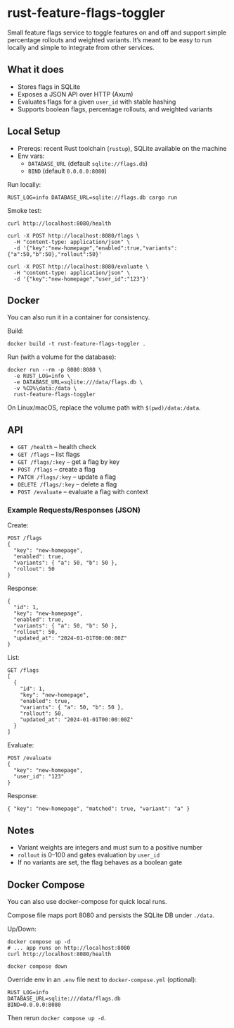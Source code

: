 ﻿# rust-feature-flags-toggler

Small feature flags service to toggle features on and off and support simple percentage rollouts and weighted variants. It’s meant to be easy to run locally and simple to integrate from other services.

## What it does
- Stores flags in SQLite
- Exposes a JSON API over HTTP (Axum)
- Evaluates flags for a given `user_id` with stable hashing
- Supports boolean flags, percentage rollouts, and weighted variants

## Local Setup
- Prereqs: recent Rust toolchain (`rustup`), SQLite available on the machine
- Env vars:
  - `DATABASE_URL` (default `sqlite://flags.db`)
  - `BIND` (default `0.0.0.0:8080`)

Run locally:
```
RUST_LOG=info DATABASE_URL=sqlite://flags.db cargo run
```

Smoke test:
```
curl http://localhost:8080/health

curl -X POST http://localhost:8080/flags \
  -H "content-type: application/json" \
  -d '{"key":"new-homepage","enabled":true,"variants":{"a":50,"b":50},"rollout":50}'

curl -X POST http://localhost:8080/evaluate \
  -H "content-type: application/json" \
  -d '{"key":"new-homepage","user_id":"123"}'
```

## Docker
You can also run it in a container for consistency.

Build:
```
docker build -t rust-feature-flags-toggler .
```

Run (with a volume for the database):
```
docker run --rm -p 8080:8080 \
  -e RUST_LOG=info \
  -e DATABASE_URL=sqlite:///data/flags.db \
  -v %CD%\data:/data \
  rust-feature-flags-toggler
```
On Linux/macOS, replace the volume path with `$(pwd)/data:/data`.

## API
- `GET /health` – health check
- `GET /flags` – list flags
- `GET /flags/:key` – get a flag by key
- `POST /flags` – create a flag
- `PATCH /flags/:key` – update a flag
- `DELETE /flags/:key` – delete a flag
- `POST /evaluate` – evaluate a flag with context

### Example Requests/Responses (JSON)

Create:
```
POST /flags
{
  "key": "new-homepage",
  "enabled": true,
  "variants": { "a": 50, "b": 50 },
  "rollout": 50
}
```
Response:
```
{
  "id": 1,
  "key": "new-homepage",
  "enabled": true,
  "variants": { "a": 50, "b": 50 },
  "rollout": 50,
  "updated_at": "2024-01-01T00:00:00Z"
}
```

List:
```
GET /flags
[
  {
    "id": 1,
    "key": "new-homepage",
    "enabled": true,
    "variants": { "a": 50, "b": 50 },
    "rollout": 50,
    "updated_at": "2024-01-01T00:00:00Z"
  }
]
```

Evaluate:
```
POST /evaluate
{
  "key": "new-homepage",
  "user_id": "123"
}
```
Response:
```
{ "key": "new-homepage", "matched": true, "variant": "a" }
```

## Notes
- Variant weights are integers and must sum to a positive number
- `rollout` is 0–100 and gates evaluation by `user_id`
- If no variants are set, the flag behaves as a boolean gate

## Docker Compose
You can also use docker-compose for quick local runs.

Compose file maps port 8080 and persists the SQLite DB under `./data`.

Up/Down:
```
docker compose up -d
# ... app runs on http://localhost:8080
curl http://localhost:8080/health

docker compose down
```

Override env in an `.env` file next to `docker-compose.yml` (optional):
```
RUST_LOG=info
DATABASE_URL=sqlite:///data/flags.db
BIND=0.0.0.0:8080
```
Then rerun `docker compose up -d`.
